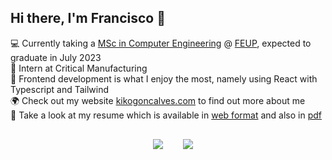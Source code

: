 ## Hi there, I'm Francisco 👋


<main class="container">

💻 Currently taking a [MSc in Computer Engineering](https://sigarra.up.pt/feup/en/CUR_GERAL.CUR_PLANOS_ESTUDOS_VIEW?pv_plano_id=31204&pv_ano_lectivo=2021) @ [FEUP](https://fe.up.pt), expected to graduate in July 2023\
💼 Intern at Critical Manufacturing\
🌱 Frontend development is what I enjoy the most, namely using React with Typescript and Tailwind\
🌍 Check out my website [kikogoncalves.com](https://kikogoncalves.com) to find out more about me\
📄 Take a look at my resume which is available in [web format](https://kikogoncalves.com/cv) and also in [pdf](https://kikogoncalves.com/cv.pdf)

  <article class="hero" style="display: flex; align-items: flex-start; justify-content: center; gap: 1rem;">

  <a href="https://github.com/kiko-g">
    <img align="center" style="margin-left: 1rem; margin-top: 1rem" src="https://github-readme-stats.vercel.app/api?username=kiko-g&show_icons=true&hide_border=true&count_private=true&include_all_commits=true&bg_color=30,D1FAE5,BFDBFE,DDD6FE&title_color=475569&text_color=475569&icon_color=475569" />
  </a>
  
  <a href="https://open.spotify.com/user/clumsy_kiko">
    <img align="center" style="margin-left: 1rem; margin-top: 1rem" src="https://spotify-recently-played-readme.vercel.app/api?user=clumsy_kiko&width=320" />
  </a>

  </article>
</main>
